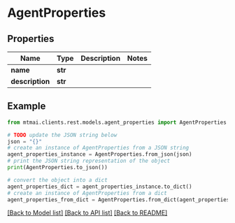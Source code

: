 # AgentProperties


## Properties

Name | Type | Description | Notes
------------ | ------------- | ------------- | -------------
**name** | **str** |  | 
**description** | **str** |  | 

## Example

```python
from mtmai.clients.rest.models.agent_properties import AgentProperties

# TODO update the JSON string below
json = "{}"
# create an instance of AgentProperties from a JSON string
agent_properties_instance = AgentProperties.from_json(json)
# print the JSON string representation of the object
print(AgentProperties.to_json())

# convert the object into a dict
agent_properties_dict = agent_properties_instance.to_dict()
# create an instance of AgentProperties from a dict
agent_properties_from_dict = AgentProperties.from_dict(agent_properties_dict)
```
[[Back to Model list]](../README.md#documentation-for-models) [[Back to API list]](../README.md#documentation-for-api-endpoints) [[Back to README]](../README.md)


